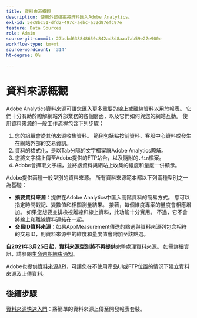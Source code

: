 ```yaml
---
title: 資料來源概觀
description: 使用外部檔案將資料匯入Adobe Analytics。
exl-id: 5ec8bc51-dfd2-497c-aebc-a32d87efc97e
feature: Data Sources
role: Admin
source-git-commit: 27bcbd638848650c842ad8d8aaa7ab59e27e900e
workflow-type: tm+mt
source-wordcount: '314'
ht-degree: 0%

---
```


# 資料來源概觀

Adobe Analytics資料來源可讓您匯入更多重要的線上或離線資料以用於報表。 它們十分有助於瞭解網站外部業務的各個層面，以及它們如何與您的網站互動。 使用資料來源的一般工作流程包含下列步驟：

1. 您的組織會從其他來源收集資料。 範例包括點按前資料、客服中心資料或發生在網站外部的交易資訊。
1. 資料的格式化，是以Tab分隔的文字檔案讓Adobe Analytics瞭解。
1. 您將文字檔上傳至Adobe提供的FTP站台，以及隨附的`.fin`檔案。
1. Adobe會擷取文字檔，並將該資料與網站上收集的維度和量度一併顯示。

Adobe提供兩種一般型別的資料來源。 所有資料來源範本都以下列兩種型別之一為基礎：

* **摘要資料來源**：提供在Adobe Analytics中匯入高階資料的簡易方式。 您可以指定時間戳記、變數值和相關測量結果。 接著，每個維度專案的量度會相應增加。 如果您想要並排檢視離線和線上資料，此功能十分實用。 不過，它不會將線上和離線資料連結在一起。
* **交易ID資料來源**：如果AppMeasurement傳送的點選與資料來源列包含相符的交易ID，則資料來源中的維度和量度值會附加至該點選。

**自2021年3月25日起，資料來源型別將不再提供**&#x200B;完整處理資料來源。 如需詳細資訊，請參閱[生命週期結束通知](full-processing-eol.md)。

Adobe也提供[資料來源API](https://developer.adobe.com/analytics-apis/docs/1.4/guides/data-sources/)，可讓您在不使用產品UI或FTP位置的情況下建立資料來源及上傳資料。

## 後續步驟

[資料來源快速入門](getting-started.md)：將簡單的資料來源上傳至開發報表套裝。
